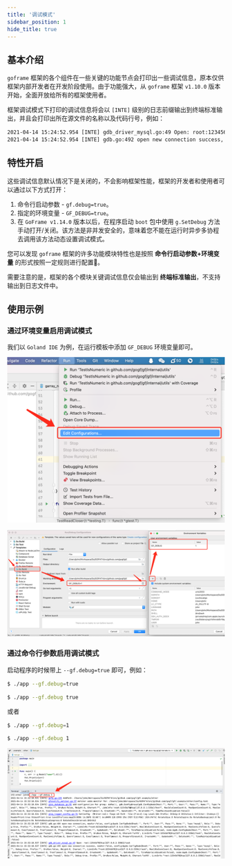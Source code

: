 ```yaml
---
title: '调试模式'
sidebar_position: 1
hide_title: true
---
```


## 基本介绍

`goframe` 框架的各个组件在一些关键的功能节点会打印出一些调试信息，原本仅供框架内部开发者在开发阶段使用。由于功能强大，从 `goframe` 框架 `v1.10.0` 版本开始，全面开放给所有的框架使用者。

框架调试模式下打印的调试信息将会以 `[INTE]` 级别的日志前缀输出到终端标准输出，并且会打印出所在源文件的名称以及代码行号，例如：

```html
2021-04-14 15:24:52.954 [INTE] gdb_driver_mysql.go:49 Open: root:12345678@tcp(127.0.0.1:3306)/test
2021-04-14 15:24:52.954 [INTE] gdb.go:492 open new connection success, master:false, config:&gdb.ConfigNode{Host:"", Port:"", User:"", Pass:"", Name:"", Type:"mysql", Role:"", Debug:false, Prefix:"", DryRun:false, Weight:0, Charset:"", LinkInfo:"root:12345678@tcp(127.0.0.1:3306)/test", MaxIdleConnCount:0, MaxOpenConnCount:0, MaxConnLifeTime:0, QueryTimeout:0, ExecTimeout:0, TranTimeout:0, PrepareTimeout:0, CreatedAt:"", UpdatedAt:"", DeletedAt:"", TimeMaintainDisabled:false}, node:&gdb.ConfigNode{Host:"", Port:"", User:"", Pass:"", Name:"", Type:"mysql", Role:"", Debug:false, Prefix:"", DryRun:false, Weight:0, Charset:"utf8", LinkInfo:"root:12345678@tcp(127.0.0.1:3306)/test", MaxIdleConnCount:0, MaxOpenConnCount:0, MaxConnLifeTime:0, QueryTimeout:0, ExecTimeout:0, TranTimeout:0, PrepareTimeout:0, CreatedAt:"", UpdatedAt:"", DeletedAt:"", TimeMaintainDisabled:false}
```

## 特性开启

这些调试信息默认情况下是关闭的，不会影响框架性能，框架的开发者和使用者可以通过以下方式打开：

1. 命令行启动参数 \- `gf.debug=true`。
2. 指定的环境变量 \- `GF_DEBUG=true`。
3. 在 `GoFrame v1.14.0` 版本以后，在程序启动 `boot` 包中使用 `g.SetDebug` 方法手动打开/关闭。该方法是非并发安全的，意味着您不能在运行时异步多协程去调用该方法动态设置调试模式。

您可以发现 `goframe` 框架的许多功能模块特性也是按照 **命令行启动参数+环境变量** 的形式按照一定规则进行配置🐸。

需要注意的是，框架的各个模块关键调试信息仅会输出到 **终端标准输出**，不支持输出到日志文件中。

## 使用示例

### 通过环境变量启用调试模式

我们以 `Goland IDE` 为例，在运行模板中添加 `GF_DEBUG` 环境变量即可。

![](/markdown/8f3007d9421dbc2435bb2da8bc787b69.png)

![](/markdown/c146fa626053f9b37fef20fcd681b7e4.png)

### 通过命令行参数启用调试模式

启动程序的时候带上 `--gf.debug=true` 即可，例如：

```bash
$ ./app --gf.debug=true
```

```bash
$ ./app --gf.debug true
```

或者

```bash
$ ./app --gf.debug=1
```

```bash
$ ./app --gf.debug 1
```

![](/markdown/b56b72200d3a2bed265b835d839cc5fa.png)